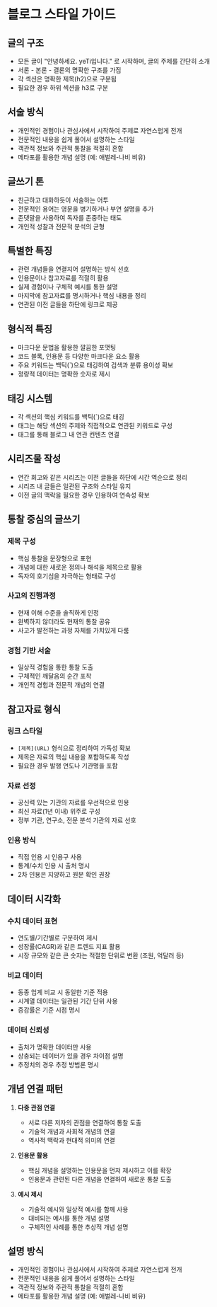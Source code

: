 # 블로그 스타일 가이드

## 글의 구조

- 모든 글이 "안녕하세요. yeTi입니다." 로 시작하며, 글의 주제를 간단히 소개
- 서론 - 본론 - 결론의 명확한 구조를 가짐
- 각 섹션은 명확한 제목(h2)으로 구분됨
- 필요한 경우 하위 섹션을 h3로 구분

## 서술 방식

- 개인적인 경험이나 관심사에서 시작하여 주제로 자연스럽게 전개
- 전문적인 내용을 쉽게 풀어서 설명하는 스타일
- 객관적 정보와 주관적 통찰을 적절히 혼합
- 메타포를 활용한 개념 설명 (예: 애벌레-나비 비유)

## 글쓰기 톤

- 친근하고 대화하듯이 서술하는 어투
- 전문적인 용어는 영문을 병기하거나 부연 설명을 추가
- 존댓말을 사용하여 독자를 존중하는 태도
- 개인적 성찰과 전문적 분석의 균형

## 특별한 특징

- 관련 개념들을 연결지어 설명하는 방식 선호
- 인용문이나 참고자료를 적절히 활용
- 실제 경험이나 구체적 예시를 통한 설명
- 마지막에 참고자료를 명시하거나 핵심 내용을 정리
- 연관된 이전 글들을 하단에 링크로 제공

## 형식적 특징

- 마크다운 문법을 활용한 깔끔한 포맷팅
- 코드 블록, 인용문 등 다양한 마크다운 요소 활용
- 주요 키워드는 백틱(`)으로 태깅하여 검색과 분류 용이성 확보
- 정량적 데이터는 명확한 숫자로 제시

## 태깅 시스템

- 각 섹션의 핵심 키워드를 백틱(`)으로 태깅
- 태그는 해당 섹션의 주제와 직접적으로 연관된 키워드로 구성
- 태그를 통해 블로그 내 연관 컨텐츠 연결

## 시리즈물 작성

- 연간 회고와 같은 시리즈는 이전 글들을 하단에 시간 역순으로 정리
- 시리즈 내 글들은 일관된 구조와 스타일 유지
- 이전 글의 맥락을 필요한 경우 인용하여 연속성 확보

## 통찰 중심의 글쓰기

### 제목 구성
- 핵심 통찰을 문장형으로 표현
- 개념에 대한 새로운 정의나 해석을 제목으로 활용
- 독자의 호기심을 자극하는 형태로 구성

### 사고의 진행과정
- 현재 이해 수준을 솔직하게 인정
- 완벽하지 않더라도 현재의 통찰 공유
- 사고가 발전하는 과정 자체를 가치있게 다룸

### 경험 기반 서술
- 일상적 경험을 통한 통찰 도출
- 구체적인 깨달음의 순간 포착
- 개인적 경험과 전문적 개념의 연결

## 참고자료 형식

### 링크 스타일
- `[제목](URL)` 형식으로 정리하여 가독성 확보
- 제목은 자료의 핵심 내용을 포함하도록 작성
- 필요한 경우 발행 연도나 기관명을 포함

### 자료 선정
- 공신력 있는 기관의 자료를 우선적으로 인용
- 최신 자료(1년 이내) 위주로 구성
- 정부 기관, 연구소, 전문 분석 기관의 자료 선호

### 인용 방식
- 직접 인용 시 인용구 사용
- 통계/수치 인용 시 출처 명시
- 2차 인용은 지양하고 원문 확인 권장

## 데이터 시각화

### 수치 데이터 표현
- 연도별/기간별로 구분하여 제시
- 성장률(CAGR)과 같은 트렌드 지표 활용
- 시장 규모와 같은 큰 숫자는 적절한 단위로 변환 (조원, 억달러 등)

### 비교 데이터
- 동종 업계 비교 시 동일한 기준 적용
- 시계열 데이터는 일관된 기간 단위 사용
- 증감률은 기준 시점 명시

### 데이터 신뢰성
- 출처가 명확한 데이터만 사용
- 상충되는 데이터가 있을 경우 차이점 설명
- 추정치의 경우 추정 방법론 명시

## 개념 연결 패턴
1. **다중 관점 연결**
   - 서로 다른 저자의 관점을 연결하여 통찰 도출
   - 기술적 개념과 사회적 개념의 연결
   - 역사적 맥락과 현대적 의미의 연결

2. **인용문 활용**
   - 핵심 개념을 설명하는 인용문을 먼저 제시하고 이를 확장
   - 인용문과 관련된 다른 개념을 연결하여 새로운 통찰 도출

3. **예시 제시**
   - 기술적 예시와 일상적 예시를 함께 사용
   - 대비되는 예시를 통한 개념 설명
   - 구체적인 사례를 통한 추상적 개념 설명

## 설명 방식

- 개인적인 경험이나 관심사에서 시작하여 주제로 자연스럽게 전개
- 전문적인 내용을 쉽게 풀어서 설명하는 스타일
- 객관적 정보와 주관적 통찰을 적절히 혼합
- 메타포를 활용한 개념 설명 (예: 애벌레-나비 비유)
